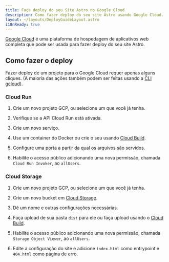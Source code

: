 ```yaml
---
title: Faça deploy do seu Site Astro no Google Cloud
description: Como fazer deploy do seu site Astro usando Google Cloud.
layout: ~/layouts/DeployGuideLayout.astro
i18nReady: true
---
```


[Google Cloud](https://cloud.google.com/) é uma plataforma de hospedagem de aplicativos web completa que pode ser usada para fazer deploy do seu site Astro.

## Como fazer o deploy

Fazer deploy de um projeto para o Google Cloud requer apenas alguns cliques. (A maioria das ações também podem ser feitas usando a [CLI gcloud](https://cloud.google.com/sdk/gcloud/)).

### Cloud Run

1. Crie um novo projeto GCP, ou selecione um que você já tenha.

2. Verifique se a API Cloud Run está ativada.

3. Crie um novo serviço.

4. Use um container do Docker ou crie o seu usando [Cloud Build](https://cloud.google.com/build).

5. Configure uma porta a partir da qual os arquivos são servidos.

6. Habilite o acesso público adicionando uma nova permissão, chamada `Cloud Run Invoker`, ao `allUsers`.

### Cloud Storage

1. Crie um novo projeto GCP, ou selecione um que você já tenha.

2. Crie um novo bucket em [Cloud Storage](https://cloud.google.com/storage).

3. Dê um nome e outras configurações necessárias.

4. Faça upload de sua pasta `dist` para ele ou faça upload usando o [Cloud Build](https://cloud.google.com/build).

5. Habilite o acesso público adicionando uma nova permissão, chamada `Storage Object Viewer`, ao `allUsers`.

6. Edite a configuração do site e adicione `ìndex.html` como entrypoint e `404.html` como página de erro.
